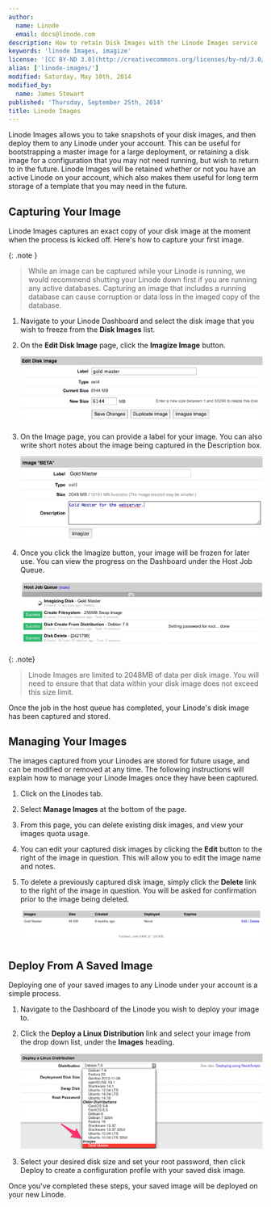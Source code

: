 ```yaml
---
author:
  name: Linode
  email: docs@linode.com
description: How to retain Disk Images with the Linode Images service
keywords: 'linode Images, imagize'
license: '[CC BY-ND 3.0](http://creativecommons.org/licenses/by-nd/3.0/us/)'
alias: ['linode-images/']
modified: Saturday, May 10th, 2014
modified_by:
  name: James Stewart
published: 'Thursday, September 25th, 2014'
title: Linode Images
---
```


Linode Images allows you to take snapshots of your disk images, and then deploy them to any Linode under your account. This can be useful for bootstrapping a master image for a large deployment, or retaining a disk image for a configuration that you may not need running, but wish to return to in the future. Linode Images will be retained whether or not you have an active Linode on your account, which also makes them useful for long term storage of a template that you may need in the future.

## Capturing Your Image

Linode Images captures an exact copy of your disk image at the moment when the process is kicked off. Here's how to capture your first image.

 {: .note }
 >While an image can be captured while your Linode is running, we would recommend shutting your Linode down first if you are running any active databases. Capturing an image that includes a running database can cause corruption or data loss in the imaged copy of the database.

1.  Navigate to your Linode Dashboard and select the disk image that you wish to freeze from the **Disk Images** list.

2.  On the **Edit Disk Image** page, click the **Imagize Image** button.

	[![Edit Disk Image](/docs/assets/edit-disk-image.png)](/docs/assets/edit-disk-image.png)

3.  On the Image page, you can provide a label for your image. You can also write short notes about the image being captured in the Description box.

	[![Imagize Image](/docs/assets/imagize-image.png)](/docs/assets/imagize-image.png)

4.  Once you click the Imagize button, your image will be frozen for later use. You can view the progress on the Dashboard under the Host Job Queue.

	[![Host Job Queue](/docs/assets/host-job-queue.png)](/docs/assets/host-job-queue.png)

 {: .note}
>Linode Images are limited to 2048MB of data per disk image.  You will need to ensure that that data within your disk image does not exceed this size limit.

Once the job in the host queue has completed, your Linode's disk image has been captured and stored.

## Managing Your Images

The images captured from your Linodes are stored for future usage, and can be modified or removed at any time.  The following instructions will explain how to manage your Linode Images once they have been captured.

1.  Click on the Linodes tab.

2.  Select **Manage Images** at the bottom of the page.

3.  From this page, you can delete existing disk images, and view your images quota usage.

4.  You can edit your captured disk images by clicking the **Edit** button to the right of the image in question.  This will allow you to edit the image name and notes.

4.  To delete a previously captured disk image, simply click the **Delete** link to the right of the image in question.  You will be asked for confirmation prior to the image being deleted.

	[![Images List](/docs/assets/images-list.png)](/docs/assets/images-list.png)

## Deploy From A Saved Image

Deploying one of your saved images to any Linode under your account is a simple process.

1.  Navigate to the Dashboard of the Linode you wish to deploy your image to.

2.  Click the **Deploy a Linux Distribution** link and select your image from the drop down list, under the **Images** heading.

	[![Deploy a Distribution](/docs/assets/deploy-a-distro.png)](/docs/assets/deploy-a-distro.png)

3.  Select your desired disk size and set your root password, then click Deploy to create a configuration profile with your saved disk image.

Once you've completed these steps, your saved image will be deployed on your new Linode.
